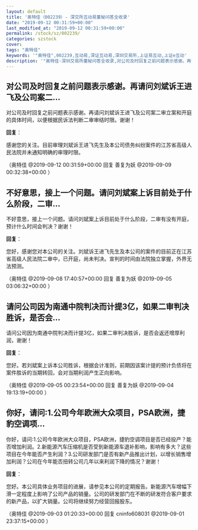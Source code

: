 ```yaml
---
layout: default
title: '奥特佳（002239）- 深交所互动易董秘问答全收录'
date: "2019-09-12 00:31:59+00:00"
last_modified_at: "2019-09-12 00:31:59+00:00"
permalink: /stock/sz/002239/
categories: szstock
cover: 
tags: "奥特佳"
keywords: '"奥特佳",002239,互动易,深证互动易,深圳交易所,上证易互动,上证e互动'
description: '"奥特佳-深圳交易所董秘问答全收录,对公司及时回复之前问题表示感谢。再请问刘斌诉王进飞及公司案二审立案和开庭的具体时间，以便根据民诉法判断二审审结时限。谢谢！"'
---
```


## 对公司及时回复之前问题表示感谢。再请问刘斌诉王进飞及公司案二...

对公司及时回复之前问题表示感谢。再请问刘斌诉王进飞及公司案二审立案和开庭的具体时间，以便根据民诉法判断二审审结时限。谢谢！

**回复**：

感谢您的关注。目前审理刘斌诉王进飞先生及本公司债务纠纷案件的江苏省高级人民法院并未通知明确的审理时限。 

（奥特佳  @2019-09-12 00:31:59+00:00 回复 善复为妖  @2019-09-09 00:32:38+00:00 ）

## 不好意思，接上一个问题。请问刘斌案上诉目前处于什么阶段，二审...

不好意思，接上一个问题。请问刘斌案上诉目前处于什么阶段，二审有没有开庭，预计什么时间会判决？谢谢！

**回复**：

您好，感谢您对本公司的关注。刘斌诉王进飞先生及本公司的案件的目前正在江苏省高级人民法院二审中，已开庭，尚未判决。宣判的时间由法院独立掌握，外界无法预测。 

（奥特佳  @2019-09-08 17:40:57+00:00 回复 善复为妖  @2019-09-05 03:06:32+00:00 ）

## 请问公司因为南通中院判决而计提3亿，如果二审判决胜诉，是否会...

请问公司因为南通中院判决而计提3亿，如果二审判决胜诉，是否会返还增厚利润，谢谢！

**回复**：

您好。若刘斌案上诉本公司胜诉，根据会计准则，前期因该案计提的预计负债将在案件胜诉的当期转回，会对当期利润产生正向影响。 

（奥特佳  @2019-09-05 00:23:54+00:00 回复 善复为妖  @2019-09-04 19:13:19+00:00 ）

## 你好，请问:1.公司今年欧洲大众项目，PSA欧洲，捷豹空调项...

你好，请问:1.公司今年欧洲大众项目，PSA欧洲，捷豹空调项目是否已经投产？能否增加利润。2.新能源汽车压缩机是否受到新能源车退补影响，影响有多大？这些项目在今年能否产生利润？3.公司研发部门是否有新产品推出计划，以增长销售增加利润？公司在今年能否扭转公司几年以来利润下降的情况？谢谢！

**回复**：

您好。本公司具体业务项目的进展，请参见本公司的定期报告。新能源汽车增幅下滑一定程度上影响了公司产品的销量。公司的研发部门在不断的研发符合客户要求的新产品，以扩大销量。公司将继续努力经营回报股东。 

（奥特佳  @2019-09-03 01:20:33+00:00 回复 cninfo608031  @2019-09-01 23:37:15+00:00 ）

